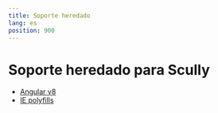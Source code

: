 ```yaml
---
title: Soporte heredado
lang: es
position: 900
---
```


# Soporte heredado para Scully

- [Angular v8](/docs/Reference/legacy-support/angular-v8)
- [IE polyfills](/docs/Reference/legacy-support/polyfills)
